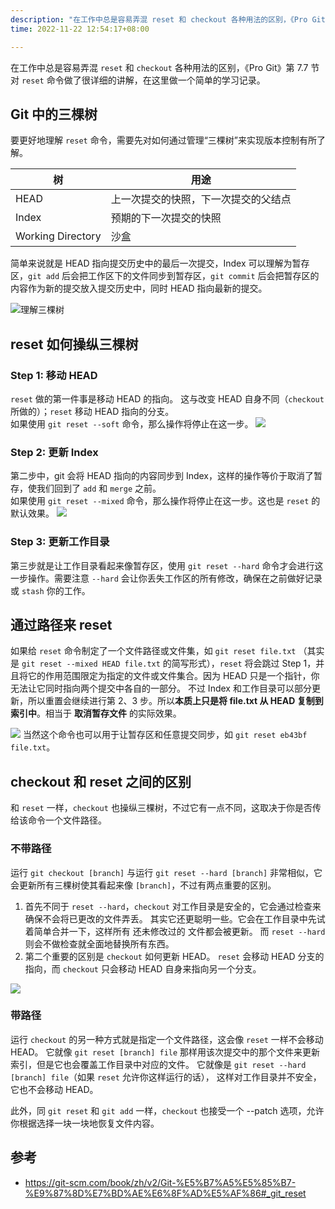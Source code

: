 ```yaml
---
description: "在工作中总是容易弄混 reset 和 checkout 各种用法的区别，《Pro Git》第 7.7 节对 reset 命令做了很详细的讲解，在这里做一个简单的学习记录。"
time: 2022-11-22 12:54:17+08:00

---
```


在工作中总是容易弄混 `reset` 和 `checkout` 各种用法的区别，《Pro Git》第 7.7 节对 `reset` 命令做了很详细的讲解，在这里做一个简单的学习记录。

## Git 中的三棵树
要更好地理解 `reset` 命令，需要先对如何通过管理“三棵树”来实现版本控制有所了解。

|树|用途 |
|--|----|
|HEAD|上一次提交的快照，下一次提交的父结点|
|Index|预期的下一次提交的快照|
|Working Directory| 沙盒|

简单来说就是 HEAD 指向提交历史中的最后一次提交，Index 可以理解为暂存区，`git add` 后会把工作区下的文件同步到暂存区，`git commit` 后会把暂存区的内容作为新的提交放入提交历史中，同时 HEAD 指向最新的提交。

![理解三棵树](https://git-scm.com/book/en/v2/images/reset-start.png)

## reset 如何操纵三棵树
### Step 1: 移动 HEAD
`reset` 做的第一件事是移动 HEAD 的指向。 这与改变 HEAD 自身不同（`checkout` 所做的）；`reset` 移动 HEAD 指向的分支。  
如果使用 `git reset --soft` 命令，那么操作将停止在这一步。
![](https://git-scm.com/book/en/v2/images/reset-soft.png)

### Step 2: 更新 Index
第二步中，git 会将 HEAD 指向的内容同步到 Index，这样的操作等价于取消了暂存，使我们回到了 `add` 和 `merge` 之前。  
如果使用 `git reset --mixed` 命令，那么操作将停止在这一步。这也是 `reset` 的默认效果。
![](https://git-scm.com/book/en/v2/images/reset-mixed.png)

### Step 3: 更新工作目录
第三步就是让工作目录看起来像暂存区，使用 `git reset --hard` 命令才会进行这一步操作。需要注意 `--hard` 会让你丢失工作区的所有修改，确保在之前做好记录或 `stash` 你的工作。

## 通过路径来 reset
如果给 `reset` 命令制定了一个文件路径或文件集，如 `git reset file.txt` （其实是 `git reset --mixed HEAD file.txt` 的简写形式），`reset` 将会跳过 Step 1，并且将它的作用范围限定为指定的文件或文件集合。因为 HEAD 只是一个指针，你无法让它同时指向两个提交中各自的一部分。 不过 Index 和工作目录可以部分更新，所以重置会继续进行第 2、3 步。所以**本质上只是将 file.txt 从 HEAD 复制到索引中**。相当于 **取消暂存文件** 的实际效果。

![](https://git-scm.com/book/en/v2/images/reset-path1.png)
当然这个命令也可以用于让暂存区和任意提交同步，如 `git reset eb43bf file.txt`。

## checkout 和 reset 之间的区别
和 `reset` 一样，`checkout` 也操纵三棵树，不过它有一点不同，这取决于你是否传给该命令一个文件路径。
### 不带路径
运行 `git checkout [branch]` 与运行 `git reset --hard [branch]` 非常相似，它会更新所有三棵树使其看起来像 `[branch]`，不过有两点重要的区别。
1. 首先不同于 `reset --hard`，`checkout` 对工作目录是安全的，它会通过检查来确保不会将已更改的文件弄丢。 其实它还更聪明一些。它会在工作目录中先试着简单合并一下，这样所有 还未修改过的 文件都会被更新。 而 `reset --hard` 则会不做检查就全面地替换所有东西。
2. 第二个重要的区别是 `checkout` 如何更新 HEAD。 `reset` 会移动 HEAD 分支的指向，而 `checkout` 只会移动 HEAD 自身来指向另一个分支。
   
![](https://git-scm.com/book/en/v2/images/reset-checkout.png)

### 带路径
运行 `checkout` 的另一种方式就是指定一个文件路径，这会像 `reset` 一样不会移动 HEAD。 它就像 `git reset [branch] file` 那样用该次提交中的那个文件来更新索引，但是它也会覆盖工作目录中对应的文件。 它就像是 `git reset --hard [branch] file`（如果 `reset` 允许你这样运行的话）， 这样对工作目录并不安全，它也不会移动 HEAD。

此外，同 `git reset` 和 `git add` 一样，`checkout` 也接受一个 --patch 选项，允许你根据选择一块一块地恢复文件内容。

## 参考
* https://git-scm.com/book/zh/v2/Git-%E5%B7%A5%E5%85%B7-%E9%87%8D%E7%BD%AE%E6%8F%AD%E5%AF%86#_git_reset